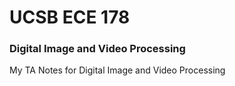 # UCSB ECE 178
### Digital Image and Video Processing
My TA Notes for Digital Image and Video Processing
